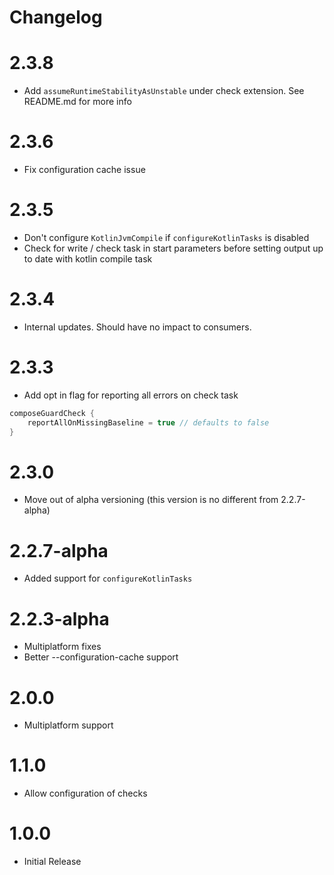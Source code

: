 # Changelog

# 2.3.8

* Add `assumeRuntimeStabilityAsUnstable` under check extension. See README.md for more info

# 2.3.6

* Fix configuration cache issue

# 2.3.5

* Don't configure `KotlinJvmCompile` if `configureKotlinTasks` is disabled
* Check for write / check task in start parameters before setting output up to date with kotlin compile task

# 2.3.4

* Internal updates. Should have no impact to consumers.

# 2.3.3

* Add opt in flag for reporting all errors on check task
```kts
composeGuardCheck {
    reportAllOnMissingBaseline = true // defaults to false
}
```

# 2.3.0

* Move out of alpha versioning (this version is no different from 2.2.7-alpha)

# 2.2.7-alpha

* Added support for `configureKotlinTasks`

# 2.2.3-alpha

* Multiplatform fixes
* Better --configuration-cache support

# 2.0.0

* Multiplatform support

# 1.1.0

* Allow configuration of checks

# 1.0.0

* Initial Release